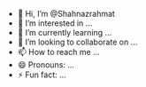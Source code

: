 - 👋 Hi, I’m @Shahnazrahmat
- 👀 I’m interested in ...
- 🌱 I’m currently learning ...
- 💞️ I’m looking to collaborate on ...
- 📫 How to reach me ...
- 😄 Pronouns: ...
- ⚡ Fun fact: ...

<!---
Shahnazrahmat/Shahnazrahmat is a ✨ special ✨ repository because its `README.md` (this file) appears on your GitHub profile.
You can click the Preview link to take a look at your changes.
--->
